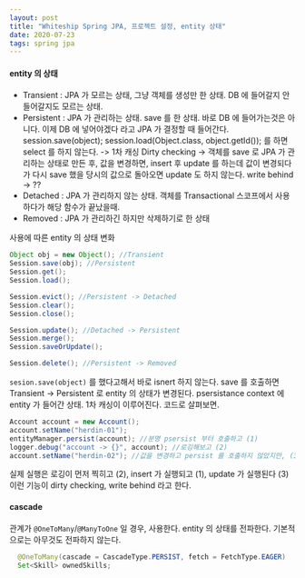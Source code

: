 ```yaml
---
layout: post
title: "Whiteship Spring JPA, 프로젝트 설정, entity 상태"
date: 2020-07-23
tags: spring jpa
---
```


#### entity 의 상태
- Transient : JPA 가 모르는 상태, 그냥 객체를 생성만 한 상태. DB 에 들어갈지 안 들어갈지도 모르는 상태.
- Persistent : JPA 가 관리하는 상태. save 를 한 상태. 바로 DB 에 들어가는것은 아니다.
  이제 DB 에 넣어야겠다 라고 JPA 가 결정할 때 들어간다.
  session.save(object); session.load(Object.class, object.getId()); 를 하면 select 를 하지 않는다. -> 1차 캐싱
  Dirty checking -> 객체를 save 로 JPA 가 관리하는 상태로 만든 후, 값을 변경하면, insert 후 update 를 하는데
  값이 변경되다가 다시 save 했을 당시의 값으로 돌아오면 update 도 하지 않는다.
  write behind -> ??
- Detached : JPA 가 관리하지 않는 상태. 객체를 Transactional 스코프에서 사용하다가 해당 함수가 끝났을때.
- Removed : JPA 가 관리하긴 하지만 삭제하기로 한 상태

사용에 따른 entity 의 상태 변화

``` java
Object obj = new Object(); //Transient
Session.save(obj); //Persistent
Session.get();
Session.load();

Session.evict(); //Persistent -> Detached
Session.clear();
Session.close();

Session.update(); //Detached -> Persistent
Session.merge();
Session.saveOrUpdate();

Session.delete(); //Persistent -> Removed
```

`sesion.save(object)` 를 했다고해서 바로 isnert 하지 않는다. save 를 호출하면 Transient -> Persistent 로 entity 의 상태가 변경된다.
psersistance context 에 entity 가 들어간 상태. 1차 캐싱이 이루어진다. 코드로 살펴보면.

``` java
Account account = new Account();
account.setName("herdin-01");
entityManager.persist(account); //분명 psersist 부터 호출하고 (1)
logger.debug("account -> {}", account); //로깅해보고 (2)
account.setName("herdin-02"); //값을 변경하고 persist 를 호출하지 않았지만, (3)
```
실제 실행은 로깅이 먼저 찍히고 (2), insert 가 실행되고 (1), update 가 실행된다 (3)
이런 기능이 dirty checking, write behind 라고 한다.

#### cascade
관계가 `@OneToMany`/`@ManyToOne` 일 경우, 사용한다. entity 의 상태를 전파한다. 기본적으로는 아무것도 전파하지 않는다.
``` java
  @OneToMany(cascade = CascadeType.PERSIST, fetch = FetchType.EAGER)
  Set<Skill> ownedSkills;
```
